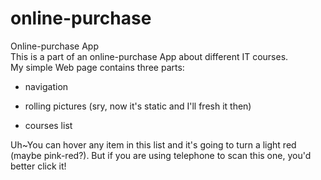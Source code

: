 # online-purchase
Online-purchase App  
This is a part of an online-purchase App about different IT courses.  
My simple Web page contains three parts:  

- navigation  

- rolling pictures (sry, now it's static and I'll fresh it then)  

- courses list  

Uh~You can hover any item in this list and it's going to turn a light red (maybe pink-red?).
But if you are using telephone to scan this one, you'd better click it!
